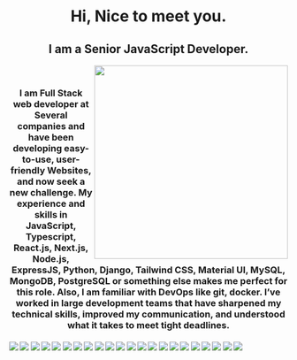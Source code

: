 <h1 align="center">
  Hi, Nice to meet you.
</h1>
<h2 align="center">I am a Senior JavaScript Developer.</h2>
<p align="center">
  <img src="https://raw.githubusercontent.com/MicaelliMedeiros/micaellimedeiros/master/image/computer-illustration.png" min-width="380px" max-width="450px" width="350px" align="right"> <br>
</p>

<h3 align="center">I am Full Stack web developer at Several companies and have been developing easy-to-use, user-friendly Websites, and now seek a new challenge. My experience and skills in JavaScript, Typescript, React.js, Next.js, Node.js, ExpressJS, Python, Django, Tailwind CSS, Material UI, MySQL, MongoDB, PostgreSQL or something else makes me perfect for this role. Also, I am familiar with DevOps like git, docker. I’ve worked in large development teams that have sharpened my technical skills, improved my communication, and understood what it takes to meet tight deadlines.</h3>

#### ![](https://img.shields.io/badge/React-blue) ![](https://img.shields.io/badge/Next-blue) ![](https://img.shields.io/badge/Typescript-blue) ![](https://img.shields.io/badge/Node-blue) ![](https://img.shields.io/badge/Express-blue) ![](https://img.shields.io/badge/Python-blue) ![](https://img.shields.io/badge/Django-blue) ![](https://img.shields.io/badge/PHP-blue) ![](https://img.shields.io/badge/Laravel-blue) ![](https://img.shields.io/badge/CodeIgniter-blue) ![](https://img.shields.io/badge/WordPress-blue) ![](https://img.shields.io/badge/Shopify-blue) ![](https://img.shields.io/badge/Azure-blue) ![](https://img.shields.io/badge/AWS-blue) ![](https://img.shields.io/badge/DevOps-blue) ![](https://img.shields.io/badge/HTML-blue) ![](https://img.shields.io/badge/CSS-blue) ![](https://img.shields.io/badge/Tailwind-blue) ![](https://img.shields.io/badge/BootStrap-blue) ![](https://img.shields.io/badge/PostgreSQL-blue) ![](https://img.shields.io/badge/MySQL-blue) ![](https://img.shields.io/badge/MongoDB-blue)


